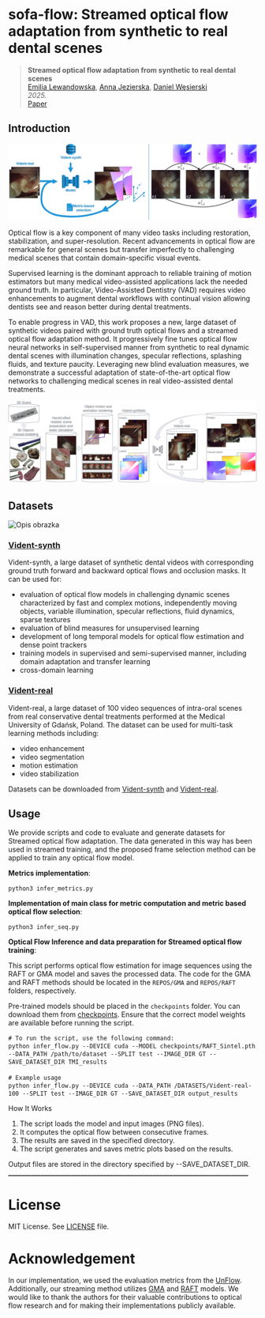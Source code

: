 # sofa-flow: Streamed optical flow adaptation from synthetic to real dental scenes


> __Streamed optical flow adaptation from synthetic to real dental scenes__  
> [Emilia Lewandowska](https://mostwiedzy.pl/en/emilia-lewandowska,1103737-1), [Anna Jezierska](https://mostwiedzy.pl/en/anna-jezierska,447041-1), [Daniel Węsierski](https://mostwiedzy.pl/en/daniel-wesierski,444578-1)  
> _2025._  
> [Paper](https://)&nbsp;  



## Introduction
![Opis obrazka](vis/metric.png)

Optical flow is a key component of many video tasks including restoration, stabilization, and super-resolution. Recent advancements in optical flow are remarkable for general scenes but transfer imperfectly to challenging medical scenes that contain domain-specific visual events. 

Supervised learning is the dominant approach to reliable training of motion estimators but many medical video-assisted applications lack the needed ground truth. In particular, Video-Assisted Dentistry (VAD) requires video enhancements to augment dental workflows with continual vision allowing dentists see and reason better during dental treatments. 

To enable progress in VAD, this work proposes a new, large dataset of synthetic videos paired with ground truth optical flows and a streamed optical flow adaptation method. It progressively fine tunes optical flow neural networks in self-supervised manner from synthetic to real dynamic dental scenes with illumination changes, specular reflections, splashing fluids, and texture paucity. Leveraging new blind evaluation measures, we demonstrate a successful adaptation of state-of-the-art optical flow networks to challenging medical scenes in real video-assisted dental treatments.

![Opis obrazka](vis/flow_chart.jpg)


## Datasets

![Opis obrazka](vis/datasets.png)


### [Vident-synth](https://mostwiedzy.pl/pl/open-research-data/vident-synth-a-synthetic-intra-oral-video-dataset-for-optical-flow-estimation,104035052152797-0)

Vident-synth, a large dataset of synthetic dental videos with corresponding ground truth forward and backward optical flows and occlusion masks. It can be used for:
* evaluation of optical flow models in challenging dynamic scenes characterized by fast and complex motions, independently moving objects, variable illumination, specular reflections, fluid dynamics, sparse textures
* evaluation of blind measures for unsupervised learning
* development of long temporal models for optical flow estimation and dense point trackers
* training models in supervised and semi-supervised manner, including domain adaptation and transfer learning
* cross-domain learning

### [Vident-real](https://mostwiedzy.pl/pl/open-research-data/vident-real-an-intra-oral-video-dataset-for-multi-task-learning,104032256156938-0)

Vident-real, a large dataset of 100 video sequences of intra-oral scenes from real conservative dental treatments performed at the Medical University of Gdańsk, Poland. The dataset can be used for multi-task learning methods including:
* video enhancement
* video segmentation
* motion estimation
* video stabilization

Datasets can be downloaded from [Vident-synth](https://mostwiedzy.pl/pl/open-research-data/vident-synth-a-synthetic-intra-oral-video-dataset-for-optical-flow-estimation,104035052152797-0) and [Vident-real](https://mostwiedzy.pl/pl/open-research-data/vident-real-an-intra-oral-video-dataset-for-multi-task-learning,104032256156938-0).  

## Usage

We provide scripts and code to evaluate and generate datasets for Streamed optical flow adaptation. The data generated in this way has been used in streamed training, and the proposed frame selection method can be applied to train any optical flow model.

**Metrics implementation**: 
```shell
python3 infer_metrics.py
```

**Implementation of main class for metric computation and metric based optical flow selection**: 
```shell
python3 infer_seq.py
```

**Optical Flow Inference and data preparation for Streamed optical flow training**: 

This script performs optical flow estimation for image sequences using the RAFT or GMA model and saves the processed data. The code for the GMA and RAFT methods should be located in the `REPOS/GMA` and `REPOS/RAFT` folders, respectively. 

Pre-trained models should be placed in the `checkpoints` folder. You can download them from [checkpoints](). Ensure that the correct model weights are available before running the script.
```shell
# To run the script, use the following command:
python infer_flow.py --DEVICE cuda --MODEL checkpoints/RAFT_Sintel.pth --DATA_PATH /path/to/dataset --SPLIT test --IMAGE_DIR GT --SAVE_DATASET_DIR TMI_results

# Example usage
python infer_flow.py --DEVICE cuda --DATA_PATH /DATASETS/Vident-real-100 --SPLIT test --IMAGE_DIR GT --SAVE_DATASET_DIR output_results
```

How It Works
1. The script loads the model and input images (PNG files).
2. It computes the optical flow between consecutive frames.
3. The results are saved in the specified directory.
4. The script generates and saves metric plots based on the results.

Output files are stored in the directory specified by --SAVE_DATASET_DIR.
**_________________________________________________________________________**

# License
MIT License. See [LICENSE](LICENSE) file. 

# Acknowledgement
In our implementation, we used the evaluation metrics from the [UnFlow](https://github.com/simonmeister/UnFlow). Additionally, our streaming method utilizes  [GMA](https://github.com/zacjiang/GMA) and [RAFT](https://github.com/princeton-vl/RAFT) models. We would like to thank the authors for their valuable contributions to optical flow research and for making their implementations publicly available.








